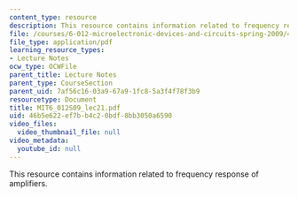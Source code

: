 ```yaml
---
content_type: resource
description: This resource contains information related to frequency response of amplifiers.
file: /courses/6-012-microelectronic-devices-and-circuits-spring-2009/46b5e622ef7bb4c20bdf8bb3050a6590_MIT6_012S09_lec21.pdf
file_type: application/pdf
learning_resource_types:
- Lecture Notes
ocw_type: OCWFile
parent_title: Lecture Notes
parent_type: CourseSection
parent_uid: 7af56c16-03a9-67a9-1fc8-5a3f4f78f3b9
resourcetype: Document
title: MIT6_012S09_lec21.pdf
uid: 46b5e622-ef7b-b4c2-0bdf-8bb3050a6590
video_files:
  video_thumbnail_file: null
video_metadata:
  youtube_id: null
---
```

This resource contains information related to frequency response of amplifiers.

